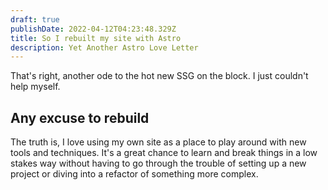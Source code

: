 ```yaml
---
draft: true
publishDate: 2022-04-12T04:23:48.329Z
title: So I rebuilt my site with Astro
description: Yet Another Astro Love Letter
---
```

That's right, another ode to the hot new SSG on the block. I just couldn't help myself.

## Any excuse to rebuild

The truth is, I love using my own site as a place to play around with new tools and techniques. It's a great chance to learn and break things in a low stakes way without having to go through the trouble of setting up a new project or diving into a refactor of something more complex.